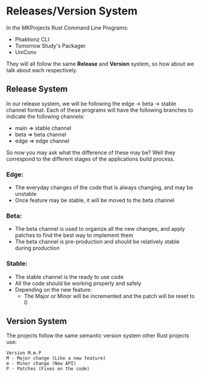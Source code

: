 # Releases/Version System

In the MKProjects Rust Command Line Programs: 
- Phaktionz CLI
- Tomorrow Study's Packager  
- UniConv 

They will all follow the same **Release** and **Version** system, so how about we 
talk about each respectively. 

## Release System

In our release system, we will be following the edge -> beta -> stable channel format. 
Each of these programs will have the following branches to indicate the following channels: 

- main => stable channel
- beta => beta channel
- edge => edge channel

So now you may ask what the difference of these may be? Well they correspond to the different stages 
of the applications build process.  

### Edge:
- The everyday changes of the code that is always changing, and may be unstable 
- Once feature may be stable, it will be moved to the beta channel

### Beta: 
- The beta channel is used to organize all the new changes, and apply patches to find the best way to implement them
- The beta channel is pre-production and should be relatively stable during production 

### Stable: 
- The stable channel is the ready to use code
- All the code should be working properly and safely
- Depending on the new feature: 
  - The Major or Minor will be incremented and the patch will be reset to 0

## Version System 

The projects follow the same semantic version system other Rust projects use:

```
Version M.m.P
M - Major change (Like a new feature)
m - Minor change (New API)
P - Patches (Fixes on the code)
```